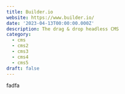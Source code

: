 ```yaml
---
title: Builder.io
website: https://www.builder.io/
date: '2023-04-13T00:00:00.000Z'
description: The drag & drop headless CMS
category:
  - cms
  - cms2
  - cms3
  - cms4
  - cms5
draft: false
---
```

fadfa
